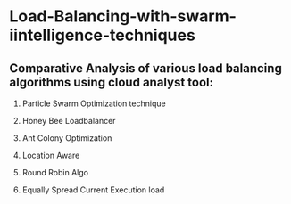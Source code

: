 # Load-Balancing-with-swarm-iintelligence-techniques

## Comparative Analysis of various load balancing algorithms using cloud analyst tool:

1. Particle Swarm Optimization technique

2. Honey Bee Loadbalancer

3. Ant Colony Optimization

4. Location Aware

5. Round Robin Algo

6. Equally Spread Current Execution load
